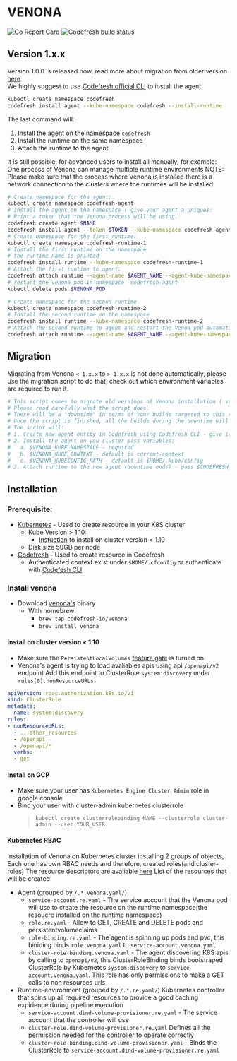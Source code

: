 # VENONA
[![Go Report Card](https://goreportcard.com/badge/github.com/codefresh-io/venona)](https://goreportcard.com/report/github.com/codefresh-io/venona)
[![Codefresh build status]( https://g.codefresh.io/api/badges/pipeline/codefresh-inc/codefresh-io%2Fvenona%2Fvenona?type=cf-1)]( https://g.codefresh.io/public/accounts/codefresh-inc/pipelines/codefresh-io/venona/venona)

## Version 1.x.x
Version 1.0.0 is released now, read more about migration from older version [here](#Migration)  
We highly suggest to use [Codefresh official CLI](https://codefresh-io.github.io/cli/) to install the agent:
```bash
kubectl create namespace codefresh
codefresh install agent --kube-namespace codefresh --install-runtime
```

The last command will:  
1. Install the agent on the namespace `codefresh`
2. Install the runtime on the same namespace
3. Attach the runtime to the agent

It is still possible, for advanced users to install all manually, for example:
One process of Venona can manage multiple runtime environments
NOTE: Please make sure that the process where Venona is installed there is a network connection to the clusters where the runtimes will be installed
```bash
# Create namespace for the agent: 
kubectl create namespace codefresh-agent
# Install the agent on the namespace ( give your agent a unique):
# Print a token that the Venona process will be using.
codefresh create agent $NAME
codefresh install agent --token $TOKEN --kube-namespace codefresh-agent
# Create namespace for the first runtime:
kubectl create namespace codefresh-runtime-1
# Install the first runtime on the namespace
# the runtime name is printed
codefresh install runtime --kube-namespace codefresh-runtime-1
# Attach the first runtime to agent:
codefresh attach runtime --agent-name $AGENT_NAME --agent-kube-namespace codefresh-agent --runtime-name $RUNTIME_NAME --kube-namespace codefresh-runtime-1
# restart the venona pod in namespace `codefresh-agent`
kubectl delete pods $VENONA_POD

# Create namespace for the second runtime
kubectl create namespace codefresh-runtime-2
# Install the second runtime on the namespace
codefresh install runtime --kube-namespace codefresh-runtime-2
# Attach the second runtime to agent and restart the Venoa pod automatically
codefresh attach runtime --agent-name $AGENT_NAME --agent-kube-namespace codefresh-agent --runtime-name $RUNTIME_NAME --runtime-kube-namespace codefresh-runtime-1 --restart-agent

```

## Migration
Migrating from Venona `< 1.x.x` to `> 1.x.x` is not done automatically, please use the migration script to do that, check out which environment variables are required to run it.
```bash
# This script comes to migrate old versions of Venona installation ( version < 1.x.x ) to new version (version >= 1.0.0 )
# Please read carefully what the script does.
# There will be a "downtime" in terms of your builds targeted to this runtime environment
# Once the script is finished, all the builds during the downtime will start
# The script will:
# 1. Create new agent entity in Codefresh using Codefresh CLI - give it a name $CODEFRESH_AGENT_NAME, default is "codefresh"
# 2. Install the agent on you cluster pass variables:
#   a. $VENONA_KUBE_NAMESPACE - required 
#   b. $VENONA_KUBE_CONTEXT - default is current-context
#   c. $VENONA_KUBECONFIG_PATH - default is $HOME/.kube/config
# 3. Attach runtime to the new agent (downtime ends) - pass $CODEFRESH_RUNTIME_NAME - required
```


## Installation

### Prerequisite:
* [Kubernetes](https://kubernetes.io/docs/tasks/tools/install-kubectl/) - Used to create resource in your K8S cluster
  * Kube Version > 1.10:
    * [Instuction](#Install-on-cluster-version-<-1.10) to install on cluster version < 1.10
  * Disk size 50GB per node
* [Codefresh](https://codefresh-io.github.io/cli/) - Used to create resource in Codefresh
  * Authenticated context exist under `$HOME/.cfconfig` or authenticate with [Codefesh CLI](https://codefresh-io.github.io/cli/getting-started/#authenticate)

### Install venona

* Download [venona's](https://github.com/codefresh-io/venona/releases) binary
  * With homebrew:
    * `brew tap codefresh-io/venona`
    * `brew install venona`


#### Install on cluster version < 1.10
* Make sure the `PersistentLocalVolumes` [feature gate](https://kubernetes.io/docs/reference/command-line-tools-reference/feature-gates/) is turned on
* Venona's agent is trying to load avaliables apis using api `/openapi/v2` endpoint
Add this endpoint to ClusterRole `system:discovery` under `rules[0].nonResourceURLs`
```yaml
apiVersion: rbac.authorization.k8s.io/v1
kind: ClusterRole
metadata:
  name: system:discovery
rules:
- nonResourceURLs:
  - ...other_resources
  - /openapi
  - /openapi/*
  verbs:
  - get
```

#### Install on GCP
  * Make sure your user has `Kubernetes Engine Cluster Admin` role in google console
  * Bind your user with cluster-admin kubernetes clusterrole
    > `kubectl create clusterrolebinding NAME --clusterrole cluster-admin --user YOUR_USER`

#### Kubernetes RBAC
Installation of Venona on Kubernetes cluster installing 2 groups of objects,
Each one has own RBAC needs and therefore, created roles(and cluster-roles)
The resource descriptors are avaliable [here](https://github.com/codefresh-io/venona/tree/master/venonactl/templates/kubernetes)
List of the resources that will be created
* Agent (grouped by `/.*.venona.yaml/`)
  * `service-account.re.yaml` - The service account that the Venona pod will use to create the resource on the runtime namespace(the resoucre installed on the runtime namespace)
  * `role.re.yaml` - Allow to GET, CREATE and DELETE pods and persistentvolumeclaims
  * `role-binding.re.yaml` - The agent is spinning up pods and pvc, this biniding binds `role.venona.yaml` to `service-account.venona.yaml`
  * `cluster-role-binding.venona.yaml` - The agent discovering K8S apis by calling to `openapi/v2`, this ClusterRoleBinding binds  bootstraped ClusterRole by Kubernetes `system:discovery` to `service-account.venona.yaml`. This role has only permissions to make a GET calls to non resources urls
* Runtime-environment (grouped by `/.*.re.yaml/`) Kubernetes controller that spins up all required resources to provide a good caching expirience during pipeline execution
  * `service-account.dind-volume-provisioner.re.yaml` - The service account that the controller will use
  * `cluster-role.dind-volume-provisioner.re.yaml` Defines all the permission needed for the controller to operate correctly
  * `cluster-role-binding.dind-volume-provisioner.yaml` - Binds the ClusterRole to `service-account.dind-volume-provisioner.re.yaml`
